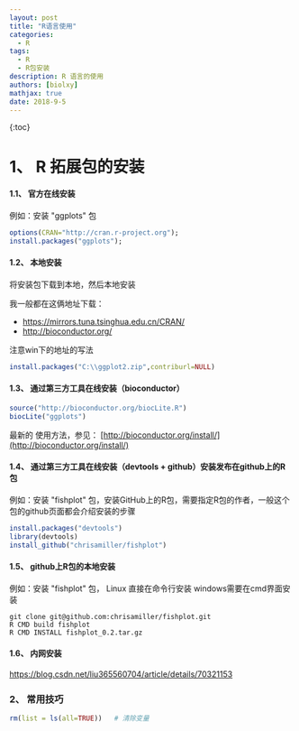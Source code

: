 ```yaml
---
layout: post
title: "R语言使用"
categories: 
  - R
tags: 
  - R
  - R包安装
description: R 语言的使用
authors: [biolxy]
mathjax: true
date: 2018-9-5
---
```



{:toc}






# 1、 R 拓展包的安装

#### 1.1、 官方在线安装
例如：安装 "ggplots" 包
```R
options(CRAN="http://cran.r-project.org");
install.packages("ggplots");
```

#### 1.2、 本地安装

将安装包下载到本地，然后本地安装

我一般都在这俩地址下载：

- https://mirrors.tuna.tsinghua.edu.cn/CRAN/
- http://bioconductor.org/

注意win下的地址的写法

```R
install.packages("C:\\ggplot2.zip",contriburl=NULL)
```

#### 1.3、 通过第三方工具在线安装（bioconductor）

```R
source("http://bioconductor.org/biocLite.R")
biocLite("ggplots")
```
最新的 使用方法，参见：
[http://bioconductor.org/install/](http://bioconductor.org/install/)

#### 1.4、 通过第三方工具在线安装（devtools + github）安装发布在github上的R包

例如：安装 "fishplot" 包，安装GitHub上的R包，需要指定R包的作者，一般这个包的github页面都会介绍安装的步骤  

```R
install.packages("devtools")
library(devtools)
install_github("chrisamiller/fishplot")
```

#### 1.5、 github上R包的本地安装
例如：安装 "fishplot" 包， Linux 直接在命令行安装
windows需要在cmd界面安装
```shell
git clone git@github.com:chrisamiller/fishplot.git
R CMD build fishplot
R CMD INSTALL fishplot_0.2.tar.gz
```


#### 1.6、 内网安装

https://blog.csdn.net/liu365560704/article/details/70321153

### 2、 常用技巧

```R
rm(list = ls(all=TRUE))   # 清除变量
```



